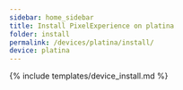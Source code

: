 ```yaml
---
sidebar: home_sidebar
title: Install PixelExperience on platina
folder: install
permalink: /devices/platina/install/
device: platina
---
```

{% include templates/device_install.md %}
